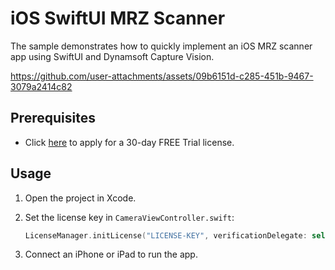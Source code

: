 # iOS SwiftUI MRZ Scanner 
The sample demonstrates how to quickly implement an iOS MRZ scanner app using SwiftUI and Dynamsoft Capture Vision.

https://github.com/user-attachments/assets/09b6151d-c285-451b-9467-3079a2414c82

## Prerequisites
- Click [here](https://www.dynamsoft.com/customer/license/trialLicense/?product=dcv&package=cross-platform) to apply for a 30-day FREE Trial license.

## Usage
1. Open the project in Xcode.
2. Set the license key in `CameraViewController.swift`:
    
    ```swift
    LicenseManager.initLicense("LICENSE-KEY", verificationDelegate: self)
    ```

3. Connect an iPhone or iPad to run the app. 

